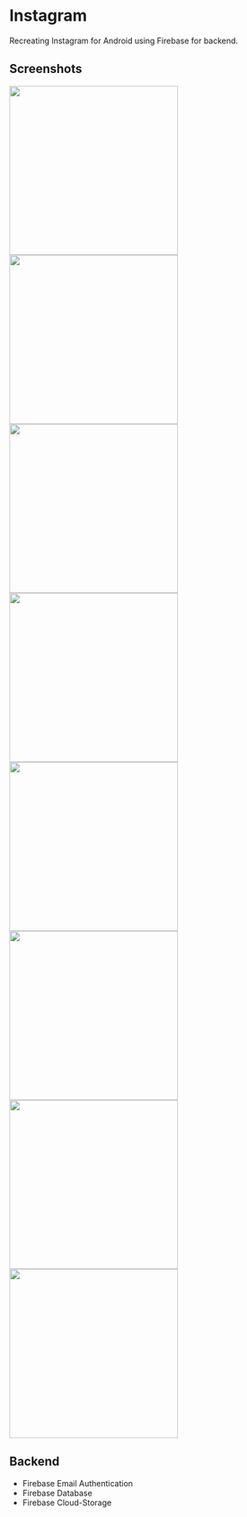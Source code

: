 # Instagram
Recreating Instagram for Android using Firebase for backend.

## Screenshots
<img src="https://github.com/iamarjun/Instagram/blob/master/screenshots/Screenshot_20180722-150610.jpg" width="300" >


<img src="https://github.com/iamarjun/Instagram/blob/master/screenshots/Screenshot_20180722-150622.jpg" width="300" >


<img src="https://github.com/iamarjun/Instagram/blob/master/screenshots/Screenshot_20180722-150417.jpg" width="300" >


<img src="https://github.com/iamarjun/Instagram/blob/master/screenshots/Screenshot_20180722-150501.jpg" width="300" >


<img src="https://github.com/iamarjun/Instagram/blob/master/screenshots/Screenshot_20180722-150537.jpg" width="300" >


<img src="https://github.com/iamarjun/Instagram/blob/master/screenshots/Screenshot_20180722-150546.jpg" width="300" >


<img src="https://github.com/iamarjun/Instagram/blob/master/screenshots/Screenshot_20180722-150559.jpg" width="300" >


<img src="https://github.com/iamarjun/Instagram/blob/master/screenshots/Screenshot_20180722-150551.jpg" width="300" >


## Backend
<ul>
  <li>Firebase Email Authentication</li>
  <li>Firebase Database</li>
  <li>Firebase Cloud-Storage</li>
</ul>
